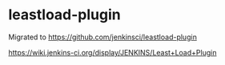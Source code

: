 leastload-plugin
====================

Migrated to https://github.com/jenkinsci/leastload-plugin

https://wiki.jenkins-ci.org/display/JENKINS/Least+Load+Plugin


